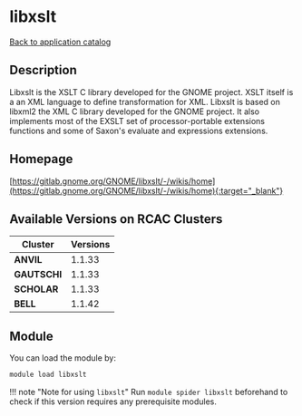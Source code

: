 # libxslt

[Back to application catalog](../app_catalog.md)

## Description

Libxslt is the XSLT C library developed for the GNOME project. XSLT itself is a an XML language to define transformation for XML. Libxslt is based on libxml2 the XML C library developed for the GNOME project. It also implements most of the EXSLT set of processor-portable extensions functions and some of Saxon's evaluate and expressions extensions.

## Homepage

[https://gitlab.gnome.org/GNOME/libxslt/-/wikis/home](https://gitlab.gnome.org/GNOME/libxslt/-/wikis/home){:target="_blank"}

## Available Versions on RCAC Clusters

|Cluster|Versions|
|---|---|
**ANVIL**|1.1.33
**GAUTSCHI**|1.1.33
**SCHOLAR**|1.1.33
**BELL**|1.1.42

## Module

You can load the module by:

```bash
module load libxslt
```

!!! note "Note for using `libxslt`"
    Run `module spider libxslt` beforehand to check if this version requires any prerequisite modules.
